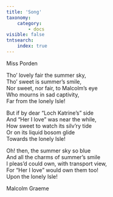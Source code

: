 ```yaml
---
title: 'Song'
taxonomy:
    category:
        - docs
visible: false
tntsearch:
    index: true
---
```


<div class="author">Miss Porden</div>

Tho’ lovely fair the summer sky,  
Tho’ sweet is summer’s smile,  
Nor sweet, nor fair, to Malcolm’s eye  
Who mourns in sad captivity,  
Far from the lonely Isle!

But if by dear “Loch Katrine’s” side  
And “Her I love” was near the while,  
How sweet to watch its silv’ry tide  
Or on its liquid bosom glide  
Towards the lonely Isle!  

Oh! then, the summer sky so blue  
And all the charms of summer’s smile  
I pleas’d could own, with transport view,  
For “Her I love” would own them too!  
Upon the lonely Isle!

Malcolm Graeme
